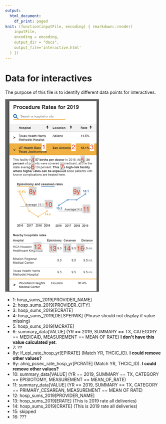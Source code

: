 ```yaml
---
output:
  html_document:
    df_print: paged
knit: (function(inputFile, encoding) { rmarkdown::render(
    inputFile,
    encoding = encoding,
    output_dir = "docs",
    output_file='interactive.html'
  ) })
---
```


# Data for interactives

The purpose of this file is to identify different data points for interactives.

<img src="resources/thcic_mockup_marked.png" width="300px">

- 1: hosp_sums_2019[PROVIDER_NAME]
- 2: hosp_sums_2019[PROVIDER_CITY]
- 3: hosp_sums_2019[ECRATE]
- 4: hosp_sums_2019[DELSPERWK] (Phrase should not display if value missing)
- 5: hosp_sums_2019[MCRATE]
- 6: summary_data[VALUE] (YR == 2019, SUMMARY == TX, CATEGORY == MEDICAID, MEASUREMENT == MEAN OF RATE) **I don't have this value calculated yet**.
- 7: ??
- 8y: lf_epi_rate_hosp_yr[EPIRATE] (Match YR, THCIC_ID). **I could remove other values?**
- 9y: ahrq_pcsec_rate_hosp_yr[PCRATE] (Match YR, THCIC_ID).  **I could remove other values?**
- 10: summary_data[VALUE] (YR == 2019, SUMMARY == TX, CATEGORY == EPISIOTOMY, MEASUREMENT == MEAN_OF_RATE)
- 11: summary_data[VALUE] (YR == 2019, SUMMARY == TX, CATEGORY == PRIMARY_CESAREAN, MEASUREMENT == MEAN OF RATE)
- 12: hosp_sums_2019[PROVIDER_NAME]
- 13: hosp_sums_2019[ERATE] (This is 2019 rate all deliveries)
- 14: hosp_sums_2019[CRATE] (This is 2019 rate all deliveries)
- 15: skipped
- 16: ???
